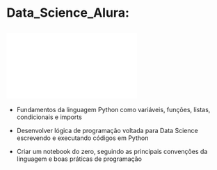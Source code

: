 # Data_Science_Alura:

## ![Python para Data Science](file:///C:/Users/letra/OneDrive/%C3%81rea%20de%20Trabalho/Python_Data_Science/Introdu%C3%A7%C3%A3o_Python.html)
- Fundamentos da linguagem Python como variáveis, funções, listas, condicionais e imports 

- Desenvolver lógica de programação voltada para Data Science escrevendo e executando códigos em Python  

- Criar um notebook do zero, seguindo as principais convenções da linguagem e boas práticas de programação 

